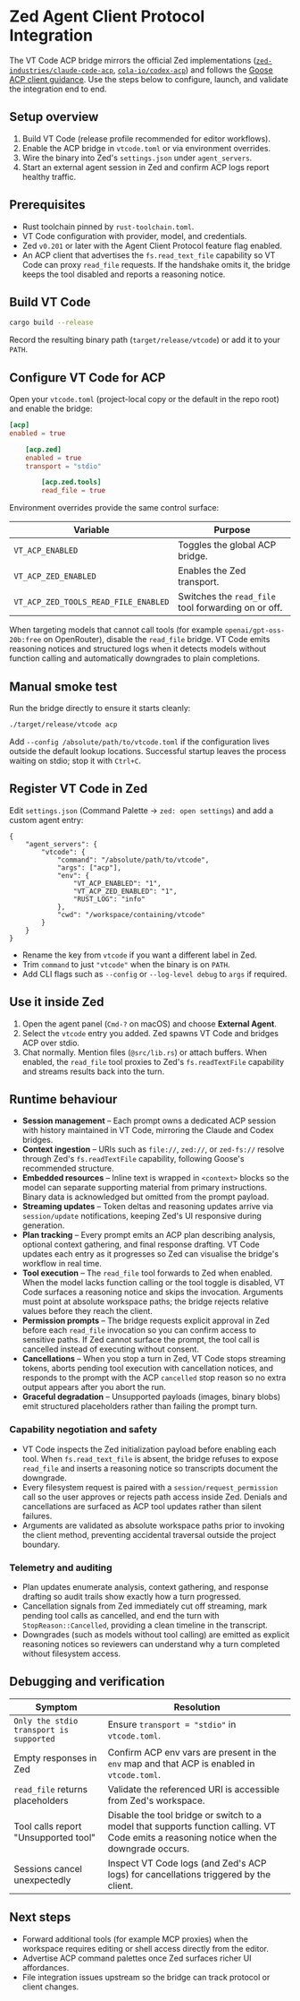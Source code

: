 # Zed Agent Client Protocol Integration

The VT Code ACP bridge mirrors the official Zed implementations
([`zed-industries/claude-code-acp`](https://github.com/zed-industries/claude-code-acp),
[`cola-io/codex-acp`](https://github.com/cola-io/codex-acp)) and follows the
[Goose ACP client guidance](https://block.github.io/goose/docs/guides/acp-clients/). Use the steps
below to configure, launch, and validate the integration end to end.

## Setup overview

1. Build VT Code (release profile recommended for editor workflows).
2. Enable the ACP bridge in `vtcode.toml` or via environment overrides.
3. Wire the binary into Zed's `settings.json` under `agent_servers`.
4. Start an external agent session in Zed and confirm ACP logs report healthy traffic.

## Prerequisites

- Rust toolchain pinned by `rust-toolchain.toml`.
- VT Code configuration with provider, model, and credentials.
- Zed `v0.201` or later with the Agent Client Protocol feature flag enabled.
- An ACP client that advertises the `fs.read_text_file` capability so VT Code can proxy
  `read_file` requests. If the handshake omits it, the bridge keeps the tool disabled and reports a
  reasoning notice.

## Build VT Code

```bash
cargo build --release
```

Record the resulting binary path (`target/release/vtcode`) or add it to your `PATH`.

## Configure VT Code for ACP

Open your `vtcode.toml` (project-local copy or the default in the repo root) and enable the bridge:

```toml
[acp]
enabled = true

    [acp.zed]
    enabled = true
    transport = "stdio"

        [acp.zed.tools]
        read_file = true
```

Environment overrides provide the same control surface:

| Variable | Purpose |
| --- | --- |
| `VT_ACP_ENABLED` | Toggles the global ACP bridge. |
| `VT_ACP_ZED_ENABLED` | Enables the Zed transport. |
| `VT_ACP_ZED_TOOLS_READ_FILE_ENABLED` | Switches the `read_file` tool forwarding on or off. |

When targeting models that cannot call tools (for example `openai/gpt-oss-20b:free` on OpenRouter),
disable the `read_file` bridge. VT Code emits reasoning notices and structured logs when it detects
models without function calling and automatically downgrades to plain completions.

## Manual smoke test

Run the bridge directly to ensure it starts cleanly:

```bash
./target/release/vtcode acp
```

Add `--config /absolute/path/to/vtcode.toml` if the configuration lives outside the default lookup
locations. Successful startup leaves the process waiting on stdio; stop it with `Ctrl+C`.

## Register VT Code in Zed

Edit `settings.json` (Command Palette → `zed: open settings`) and add a custom agent entry:

```jsonc
{
    "agent_servers": {
        "vtcode": {
            "command": "/absolute/path/to/vtcode",
            "args": ["acp"],
            "env": {
                "VT_ACP_ENABLED": "1",
                "VT_ACP_ZED_ENABLED": "1",
                "RUST_LOG": "info"
            },
            "cwd": "/workspace/containing/vtcode"
        }
    }
}
```

- Rename the key from `vtcode` if you want a different label in Zed.
- Trim `command` to just `"vtcode"` when the binary is on `PATH`.
- Add CLI flags such as `--config` or `--log-level debug` to `args` if required.

## Use it inside Zed

1. Open the agent panel (`Cmd-?` on macOS) and choose **External Agent**.
2. Select the `vtcode` entry you added. Zed spawns VT Code and bridges ACP over stdio.
3. Chat normally. Mention files (`@src/lib.rs`) or attach buffers. When enabled, the `read_file`
   tool proxies to Zed's `fs.readTextFile` capability and streams results back into the turn.

## Runtime behaviour

- **Session management** – Each prompt owns a dedicated ACP session with history maintained in VT
  Code, mirroring the Claude and Codex bridges.
- **Context ingestion** – URIs such as `file://`, `zed://`, or `zed-fs://` resolve through Zed's
  `fs.readTextFile` capability, following Goose's recommended structure.
- **Embedded resources** – Inline text is wrapped in `<context>` blocks so the model can separate
  supporting material from primary instructions. Binary data is acknowledged but omitted from the
  prompt payload.
- **Streaming updates** – Token deltas and reasoning updates arrive via `session/update`
  notifications, keeping Zed's UI responsive during generation.
- **Plan tracking** – Every prompt emits an ACP plan describing analysis, optional context gathering,
  and final response drafting. VT Code updates each entry as it progresses so Zed can visualise the
  bridge's workflow in real time.
- **Tool execution** – The `read_file` tool forwards to Zed when enabled. When the model lacks
  function calling or the tool toggle is disabled, VT Code surfaces a reasoning notice and skips the
  invocation. Arguments must point at absolute workspace paths; the bridge rejects relative values
  before they reach the client.
- **Permission prompts** – The bridge requests explicit approval in Zed before each `read_file`
  invocation so you can confirm access to sensitive paths. If Zed cannot surface the prompt, the tool
  call is cancelled instead of executing without consent.
- **Cancellations** – When you stop a turn in Zed, VT Code stops streaming tokens, aborts pending
  tool execution with cancellation notices, and responds to the prompt with the ACP `cancelled`
  stop reason so no extra output appears after you abort the run.
- **Graceful degradation** – Unsupported payloads (images, binary blobs) emit structured
  placeholders rather than failing the prompt turn.

### Capability negotiation and safety

- VT Code inspects the Zed initialization payload before enabling each tool. When
  `fs.read_text_file` is absent, the bridge refuses to expose `read_file` and inserts a
  reasoning notice so transcripts document the downgrade.
- Every filesystem request is paired with a `session/request_permission` call so the user
  approves or rejects path access inside Zed. Denials and cancellations are surfaced as ACP
  tool updates rather than silent failures.
- Arguments are validated as absolute workspace paths prior to invoking the client method,
  preventing accidental traversal outside the project boundary.

### Telemetry and auditing

- Plan updates enumerate analysis, context gathering, and response drafting so audit trails
  show exactly how a turn progressed.
- Cancellation signals from Zed immediately cut off streaming, mark pending tool calls as
  cancelled, and end the turn with `StopReason::Cancelled`, providing a clean timeline in the
  transcript.
- Downgrades (such as models without tool calling) are emitted as explicit reasoning notices
  so reviewers can understand why a turn completed without filesystem access.

## Debugging and verification

| Symptom | Resolution |
| --- | --- |
| `Only the stdio transport is supported` | Ensure `transport = "stdio"` in `vtcode.toml`. |
| Empty responses in Zed | Confirm ACP env vars are present in the `env` map and that ACP is enabled in `vtcode.toml`. |
| `read_file` returns placeholders | Validate the referenced URI is accessible from Zed's workspace. |
| Tool calls report "Unsupported tool" | Disable the tool bridge or switch to a model that supports function calling. VT Code emits a reasoning notice when the downgrade occurs. |
| Sessions cancel unexpectedly | Inspect VT Code logs (and Zed's ACP logs) for cancellations triggered by the client. |

## Next steps

- Forward additional tools (for example MCP proxies) when the workspace requires editing or shell
  access directly from the editor.
- Advertise ACP command palettes once Zed surfaces richer UI affordances.
- File integration issues upstream so the bridge can track protocol or client changes.
